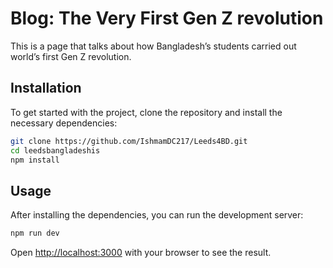 # Blog: The Very First Gen Z revolution

This is a page that talks about how Bangladesh’s students carried out world’s first Gen Z revolution.

## Installation

To get started with the project, clone the repository and install the necessary dependencies:

```bash
git clone https://github.com/IshmamDC217/Leeds4BD.git
cd leedsbangladeshis
npm install
```

## Usage

After installing the dependencies, you can run the development server:

```bash
npm run dev
```

Open [http://localhost:3000](http://localhost:3000) with your browser to see the result.
